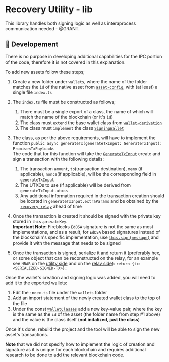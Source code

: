 # Recovery Utility - lib

This library handles both signing logic as well as interaprocess communication needed - @GRANT.

## :hammer: Developement

There is no purpose in developing additional capabilities for the IPC portion of the code, therefore it is not covered in this explanation.

To add new assets follow these steps;

1. Create a new folder under `wallets`, where the name of the folder matches the `id` of the native asset from [`asset-config`](../../../../packages/asset-config/README.md), with (at least) a single file `index.ts`

2. The `index.ts` file must be constructed as follows;

   1. There must be a single export of a class, the name of which will match the name of the blockchain (or it's `id`)
   2. The class must `extend` the base wallet class from [`wallet-derivation`](../../../../packages/wallet-derivation/README.md)
   3. The class must `implement` the class [`SigningWallet`](./wallets/SigningWallet.ts)

3. The class, as per the above requirements, will have to implement the function `public async generateTx(generateTxInput: GenerateTxInput): Promise<TxPayload>`. <br>The code that for this function will take the [`GenerateTxInput`](./wallets/types.ts#L35) create and sign a transaction with the following details:

   1. The transaction `amount`, `to`(transaction destination), `memo` (if applicable), `nonce`(if applicable), will be the corresponding field in `generateTxInput`
   2. The UTXOs to use (if applicable) will be derived from `generateTxInput.utxos`
   3. Any additional information required in the transaction creation should be located in `generateTxInput.extraParams` and be obtained by the [`recovery-relay`](../../../recovery-relay/lib/README.md) ahead of time

4. Once the transaction is created it should be signed with the private key stored in `this.privateKey`.<br>**Important Note:** Fireblocks `EdDSA` signature is not the same as most implementations, and as a result, for `EdDSA` based signatures instead of the blockchain's specific implementation, use [`this.sign(message)`](../../../../packages/wallet-derivation/wallets/EdDSAWallet.ts#L138) and provide it with the message that needs to be signed

5. Once the transaction is signed, serialize it and return it (preferably hex, or some object that can be reconstructed on the relay, for an example see `HBAR` on the [utility side](./wallets/HBAR/index.ts#L40) and on the [relay side](../../../recovery-relay/lib/wallets/HBAR/index.ts#L54)): `return {tx: <SERIALIZED-SIGNED-TX>};`

Once the wallet's creation and signing logic was added, you will need to add it to the exported wallets:

1. Edit the `index.ts` file under the `wallets` folder
2. Add an import statement of the newly created wallet class to the top of the file
3. Under the const [`WalletClasses`](./wallets/index.ts#L21) add a new key-value pair, where the key is the same as the `id` of the asset (the folder name from step #1 above) and the value is the class itself (**not initalized, just the class**)

Once it's done, rebuild the project and the tool will be able to sign the new asset's transactions.

**Note** that we did not specify how to implement the logic of creation and signature as it is unique for each blockchain and requires additional research to be done to add the relevant blockchain code.
